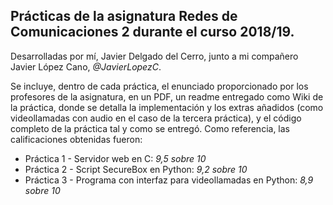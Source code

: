 ## Prácticas de la asignatura Redes de Comunicaciones 2 durante el curso 2018/19.

Desarrolladas por mí, Javier Delgado del Cerro, junto a mi compañero Javier López Cano, *@JavierLopezC*.

Se incluye, dentro de cada práctica, el enunciado proporcionado por los profesores de la asignatura, en un PDF, un readme entregado como Wiki de la práctica, donde se detalla la implementación y los extras añadidos (como videollamadas con audio en el caso de la tercera práctica), y el código completo de la práctica tal y como se entregó.
Como referencia, las calificaciones obtenidas fueron:

- Práctica 1 - Servidor web en C: *9,5 sobre 10*
- Práctica 2 - Script SecureBox en Python: *9,2 sobre 10*
- Práctica 3 - Programa con interfaz para videollamadas en Python: *8,9 sobre 10*
